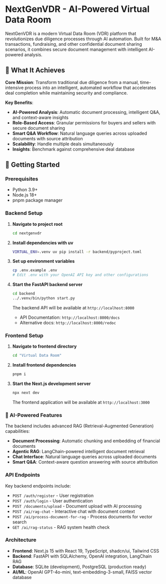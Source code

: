 # NextGenVDR - AI-Powered Virtual Data Room

NextGenVDR is a modern Virtual Data Room (VDR) platform that revolutionizes due diligence processes through AI automation. Built for M&A transactions, fundraising, and other confidential document sharing scenarios, it combines secure document management with intelligent AI-powered analysis.

## 🎯 What It Achieves

**Core Mission**: Transform traditional due diligence from a manual, time-intensive process into an intelligent, automated workflow that accelerates deal completion while maintaining security and compliance.

**Key Benefits**:
- **AI-Powered Analysis**: Automatic document processing, intelligent Q&A, and context-aware insights
- **Role-Based Access**: Granular permissions for buyers and sellers with secure document sharing
- **Smart Q&A Workflow**: Natural language queries across uploaded documents with source attribution
- **Scalability**: Handle multiple deals simultaneously
- **Insights**: Benchmark against comprehensive deal database

## 🚀 Getting Started

### Prerequisites

- Python 3.9+
- Node.js 18+
- pnpm package manager

### Backend Setup

1. **Navigate to project root**
   ```bash
   cd nextgenvdr
   ```

2. **Install dependencies with uv**
   ```bash
   VIRTUAL_ENV=.venv uv pip install -r backend/pyproject.toml
   ```

3. **Set up environment variables**
   ```bash
   cp .env.example .env
   # Edit .env with your OpenAI API key and other configurations
   ```

4. **Start the FastAPI backend server**
   ```bash
   cd backend
   ../.venv/bin/python start.py
   ```

   The backend API will be available at `http://localhost:8000`
   - API Documentation: `http://localhost:8000/docs`
   - Alternative docs: `http://localhost:8000/redoc`

### Frontend Setup

1. **Navigate to frontend directory**
   ```bash
   cd "Virtual Data Room"
   ```

2. **Install frontend dependencies**
   ```bash
   pnpm i
   ```

3. **Start the Next.js development server**
   ```bash
   npx next dev
   ```

   The frontend application will be available at `http://localhost:3000`

### 🧠 AI-Powered Features

The backend includes advanced RAG (Retrieval-Augmented Generation) capabilities:

- **Document Processing**: Automatic chunking and embedding of financial documents
- **Agentic RAG**: LangChain-powered intelligent document retrieval
- **Chat Interface**: Natural language queries across uploaded documents
- **Smart Q&A**: Context-aware question answering with source attribution

### API Endpoints

Key backend endpoints include:

- `POST /auth/register` - User registration
- `POST /auth/login` - User authentication
- `POST /documents/upload` - Document upload with AI processing
- `POST /ai/rag-chat` - Interactive chat with document context
- `POST /ai/process-document-for-rag` - Process documents for vector search
- `GET /ai/rag-status` - RAG system health check

### Architecture

- **Frontend**: Next.js 15 with React 19, TypeScript, shadcn/ui, Tailwind CSS
- **Backend**: FastAPI with SQLAlchemy, OpenAI integration, LangChain RAG
- **Database**: SQLite (development), PostgreSQL (production ready)
- **AI/ML**: OpenAI GPT-4o-mini, text-embedding-3-small, FAISS vector database
